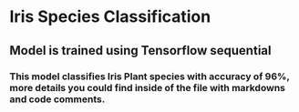 # Iris Species Classification
## Model is trained using Tensorflow sequential
### This model classifies Iris Plant species with accuracy of 96%, more details you could find inside of the file with markdowns and code comments.
